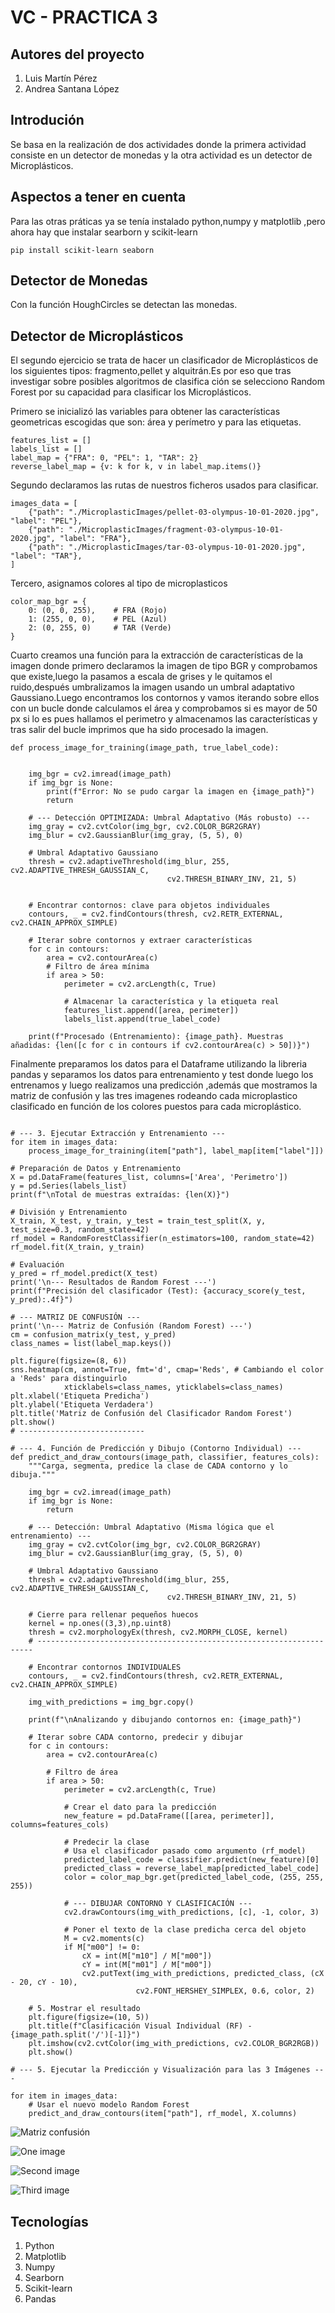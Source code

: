 # VC - PRACTICA 3
## Autores del proyecto 
1. Luis Martín Pérez
2. Andrea Santana López
## Introdución
Se basa en la realización de dos actividades donde la primera actividad consiste en un detector de monedas y la otra actividad es un detector de Microplásticos.
## Aspectos a tener en cuenta 
Para las otras práticas ya se tenía instalado python,numpy y matplotlib ,pero ahora hay que instalar searborn y scikit-learn
```
pip install scikit-learn seaborn
```

## Detector de Monedas

Con la función HoughCircles se detectan las monedas.

## Detector  de Microplásticos
El segundo ejercicio se trata de hacer un clasificador de Microplásticos de los siguientes tipos: fragmento,pellet y alquitrán.Es por eso que tras investigar sobre posibles algoritmos de clasifica
ción se selecciono Random Forest por su capacidad para clasificar los Microplásticos.

Primero se inicializó las variables para obtener las características geometricas escogidas que son:
área y perímetro y para las etiquetas.
```
features_list = [] 
labels_list = []
label_map = {"FRA": 0, "PEL": 1, "TAR": 2}
reverse_label_map = {v: k for k, v in label_map.items()}
```
Segundo declaramos las rutas de nuestros ficheros usados para clasificar.
```
images_data = [
    {"path": "./MicroplasticImages/pellet-03-olympus-10-01-2020.jpg", "label": "PEL"},
    {"path": "./MicroplasticImages/fragment-03-olympus-10-01-2020.jpg", "label": "FRA"},
    {"path": "./MicroplasticImages/tar-03-olympus-10-01-2020.jpg", "label": "TAR"},
]

```
Tercero, asignamos colores al tipo de microplasticos
```
color_map_bgr = {
    0: (0, 0, 255),    # FRA (Rojo)
    1: (255, 0, 0),    # PEL (Azul)
    2: (0, 255, 0)     # TAR (Verde)
}
```
Cuarto creamos una función para la extracción de características de la imagen donde primero declaramos la imagen de tipo BGR y comprobamos que existe,luego la pasamos a escala de grises y le quitamos el ruido,después umbralizamos la imagen usando un umbral adaptativo Gaussiano.Luego encontramos los contornos y vamos iterando sobre ellos con un bucle donde calculamos el área y comprobamos si es mayor de 50 px  si lo es pues hallamos el perimetro  y almacenamos las características y tras salir del bucle imprimos que ha sido procesado la imagen.
```
def process_image_for_training(image_path, true_label_code):
    
    
    img_bgr = cv2.imread(image_path)
    if img_bgr is None:
        print(f"Error: No se pudo cargar la imagen en {image_path}")
        return
        
    # --- Detección OPTIMIZADA: Umbral Adaptativo (Más robusto) ---
    img_gray = cv2.cvtColor(img_bgr, cv2.COLOR_BGR2GRAY)
    img_blur = cv2.GaussianBlur(img_gray, (5, 5), 0)
    
    # Umbral Adaptativo Gaussiano
    thresh = cv2.adaptiveThreshold(img_blur, 255, cv2.ADAPTIVE_THRESH_GAUSSIAN_C, 
                                   cv2.THRESH_BINARY_INV, 21, 5) 
    
    
    # Encontrar contornos: clave para objetos individuales
    contours, _ = cv2.findContours(thresh, cv2.RETR_EXTERNAL, cv2.CHAIN_APPROX_SIMPLE)
    
    # Iterar sobre contornos y extraer características
    for c in contours:
        area = cv2.contourArea(c)
        # Filtro de área mínima
        if area > 50:
            perimeter = cv2.arcLength(c, True)
            
            # Almacenar la característica y la etiqueta real
            features_list.append([area, perimeter])
            labels_list.append(true_label_code)

    print(f"Procesado (Entrenamiento): {image_path}. Muestras añadidas: {len([c for c in contours if cv2.contourArea(c) > 50])}")
```
Finalmente preparamos los datos para el Dataframe utilizando la libreria pandas y separamos los datos para entrenamiento y test donde luego los entrenamos y luego realizamos una predicción ,además que mostramos la matriz de confusión  y las tres imagenes rodeando cada microplastico clasificado en función de los colores puestos para cada microplástico.
```

# --- 3. Ejecutar Extracción y Entrenamiento ---
for item in images_data:
    process_image_for_training(item["path"], label_map[item["label"]])

# Preparación de Datos y Entrenamiento
X = pd.DataFrame(features_list, columns=['Area', 'Perimetro'])
y = pd.Series(labels_list)
print(f"\nTotal de muestras extraídas: {len(X)}")

# División y Entrenamiento
X_train, X_test, y_train, y_test = train_test_split(X, y, test_size=0.3, random_state=42) 
rf_model = RandomForestClassifier(n_estimators=100, random_state=42)
rf_model.fit(X_train, y_train)

# Evaluación
y_pred = rf_model.predict(X_test)
print('\n--- Resultados de Random Forest ---')
print(f"Precisión del clasificador (Test): {accuracy_score(y_test, y_pred):.4f}")

# --- MATRIZ DE CONFUSIÓN ---
print('\n--- Matriz de Confusión (Random Forest) ---')
cm = confusion_matrix(y_test, y_pred)
class_names = list(label_map.keys())

plt.figure(figsize=(8, 6))
sns.heatmap(cm, annot=True, fmt='d', cmap='Reds', # Cambiando el color a 'Reds' para distinguirlo
            xticklabels=class_names, yticklabels=class_names)
plt.xlabel('Etiqueta Predicha')
plt.ylabel('Etiqueta Verdadera')
plt.title('Matriz de Confusión del Clasificador Random Forest')
plt.show()
# ----------------------------

# --- 4. Función de Predicción y Dibujo (Contorno Individual) ---
def predict_and_draw_contours(image_path, classifier, features_cols):
    """Carga, segmenta, predice la clase de CADA contorno y lo dibuja."""
    
    img_bgr = cv2.imread(image_path)
    if img_bgr is None:
        return
        
    # --- Detección: Umbral Adaptativo (Misma lógica que el entrenamiento) ---
    img_gray = cv2.cvtColor(img_bgr, cv2.COLOR_BGR2GRAY)
    img_blur = cv2.GaussianBlur(img_gray, (5, 5), 0)
    
    # Umbral Adaptativo Gaussiano
    thresh = cv2.adaptiveThreshold(img_blur, 255, cv2.ADAPTIVE_THRESH_GAUSSIAN_C, 
                                   cv2.THRESH_BINARY_INV, 21, 5) 
    
    # Cierre para rellenar pequeños huecos
    kernel = np.ones((3,3),np.uint8)
    thresh = cv2.morphologyEx(thresh, cv2.MORPH_CLOSE, kernel)
    # ---------------------------------------------------------------------
    
    # Encontrar contornos INDIVIDUALES
    contours, _ = cv2.findContours(thresh, cv2.RETR_EXTERNAL, cv2.CHAIN_APPROX_SIMPLE)
    
    img_with_predictions = img_bgr.copy()
    
    print(f"\nAnalizando y dibujando contornos en: {image_path}")

    # Iterar sobre CADA contorno, predecir y dibujar
    for c in contours:
        area = cv2.contourArea(c)
        
        # Filtro de área
        if area > 50: 
            perimeter = cv2.arcLength(c, True)
            
            # Crear el dato para la predicción
            new_feature = pd.DataFrame([[area, perimeter]], columns=features_cols)
            
            # Predecir la clase
            # Usa el clasificador pasado como argumento (rf_model)
            predicted_label_code = classifier.predict(new_feature)[0] 
            predicted_class = reverse_label_map[predicted_label_code]
            color = color_map_bgr.get(predicted_label_code, (255, 255, 255))
            
            # --- DIBUJAR CONTORNO Y CLASIFICACIÓN ---
            cv2.drawContours(img_with_predictions, [c], -1, color, 3)
            
            # Poner el texto de la clase predicha cerca del objeto
            M = cv2.moments(c)
            if M["m00"] != 0:
                cX = int(M["m10"] / M["m00"])
                cY = int(M["m01"] / M["m00"])
                cv2.putText(img_with_predictions, predicted_class, (cX - 20, cY - 10), 
                            cv2.FONT_HERSHEY_SIMPLEX, 0.6, color, 2)
                            
    # 5. Mostrar el resultado
    plt.figure(figsize=(10, 5))
    plt.title(f"Clasificación Visual Individual (RF) - {image_path.split('/')[-1]}")
    plt.imshow(cv2.cvtColor(img_with_predictions, cv2.COLOR_BGR2RGB))
    plt.show()

# --- 5. Ejecutar la Predicción y Visualización para las 3 Imágenes ---

for item in images_data:
    # Usar el nuevo modelo Random Forest
    predict_and_draw_contours(item["path"], rf_model, X.columns)
```
![Matriz confusión](./MicroplasticImages/MatrizConfusion.png)

![One image](./MicroplasticImages/OneImage.png)

![Second image](./MicroplasticImages/SecondImage.png)

![Third image](./MicroplasticImages/ThirdImage.png)


## Tecnologías
1. Python
2. Matplotlib
3. Numpy
4. Searborn
5. Scikit-learn
6. Pandas


